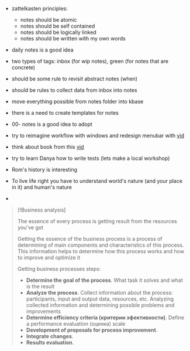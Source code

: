 - zattelkasten principles:
	- notes should be atomic
	- notes should be self contained
	- notes should be logically linked
	- notes should be written with my own words
- daily notes is a good idea
- two types of tags: inbox (for wip notes), green (for notes that are concrete)
- should be some rule to revisit abstract notes (when)
- should be rules to collect data from inbox into notes
- move everything possible from notes folder into kbase
- there is a need to create templates for notes
- 00- notes is a good idea to adopt

- try to reimagine workflow with windows and redesign menubar with [vid](https://www.youtube.com/watch?v=5nwnJjr5eOo)
- think about book from this [vid](https://www.youtube.com/watch?v=T1kC-dy-Bs4&t=416s)

- try to learn Danya how to write tests (lets make a local workshop)

- Rom's history is interesting

- To live life right you have to understand world's nature (and your place in it) and human's nature
- 

> [!Business analysis]
> 
> The essence of every process is getting result from the resources you've got
>
>  Getting the essence of the business process is a process of determining of main components and characteristics of this process. This information helps to determine how this process works and how to improve and optimize it
>
> Getting business processes steps:
> - **Determine the goal of the process**. What task it solves and what is the result
> - **Analyze the process**. Collect information about the process: participants, input and output data, resources, etc. Analyzing collected information and determining possible problems and improvements
> - **Determine efficiency criteria (критерии эфективности)**. Define a performance evaluation (оценка) scale
> - **Development of proposals for process improvement**. 
> - **Integrate changes**.
> - **Results evaluation**.
